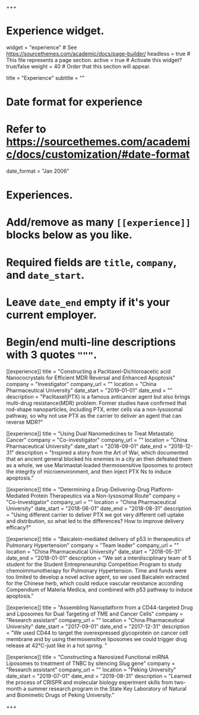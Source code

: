 +++
# Experience widget.
widget = "experience"  # See https://sourcethemes.com/academic/docs/page-builder/
headless = true  # This file represents a page section.
active = true  # Activate this widget? true/false
weight = 40  # Order that this section will appear.

title = "Experience"
subtitle = ""

# Date format for experience
#   Refer to https://sourcethemes.com/academic/docs/customization/#date-format
date_format = "Jan 2006"

# Experiences.
#   Add/remove as many `[[experience]]` blocks below as you like.
#   Required fields are `title`, `company`, and `date_start`.
#   Leave `date_end` empty if it's your current employer.
#   Begin/end multi-line descriptions with 3 quotes `"""`.
[[experience]]
  title = "Constructing a Paclitaxel-Dichloroacetic acid Nanococrystals for Efficient MDR Reversal and Enhanced Apoptosis"
  company = "Investigator"
  company_url = ""
  location = "China Pharmaceutical University"
  date_start = "2019-01-01"
  date_end = ""
  description = "Paclitaxel(PTX) is a famous anticancer agent but also brings multi-drug resistance(MDR) problem. Former studies have confirmed that rod-shape nanoparticles, including PTX, enter cells via a non-lysosomal pathway, so why not use PTX as the carrier to deliver an agent that can reverse MDR?"

[[experience]]
  title = "Using Dual Nanomedicines to Treat Metastatic Cancer"
  company = "Co-investigator"
  company_url = ""
  location = "China Pharmaceutical University"
  date_start = "2018-09-01"
  date_end = "2018-12-31"
  description = "Inspired a story from the Art of War, which documented that an ancient general blocked his enemies in a city an then defeated them as a whole, we use Marimastat‐loaded thermosensitive liposomes to protect the integrity of microenvironment, and then inject PTX Ns to induce apoptosis."

[[experience]]
  title = "Determining a Drug-Delivering-Drug Platform-Mediated Protein Therapeutics via a Non-lysosomal Route"
  company = "Co-Investigator"
  company_url = ""
  location = "China Pharmaceutical University"
  date_start = "2018-06-01"
  date_end = "2018-08-31"
  description = "Using different carrier to deliver PTX we got very different cell uptake and distribution, so what led to the differences? How to improve delivery efficacy?"
  
[[experience]]
  title = "Baicalein-mediated delivery of p53 in therapeutics of Pulmonary Hypertension"
  company = "Team leader"
  company_url = ""
  location = "China Pharmaceutical University"
  date_start = "2018-05-31"
  date_end = "2018-01-01"
  description = "We set a interdisciplinary team of 5 student for the Student Entrepreneurship Competition Program to study chemoimmunotherapy for Pulmonary Hypertension. Time and funds were too limited to develop a novel active agent, so we used Baicalein extracted for the Chinese herb, which could reduce vascular resistance according Compendium of Materia Medica, and combined with p53 pathway to induce apoptosis."
  
[[experience]]
  title = "Assembling Nanoplatform from a CD44-targeted Drug and Liposomes for Dual Targeting of TME and Cancer Cells"
  company = "Research assistant"
  company_url = ""
  location = "China Pharmaceutical University"
  date_start = "2017-09-01"
  date_end = "2017-12-31"
  description = "We used CD44 to target the overexpressed glycoprotein on cancer cell membrane and by using thermosensitive liposomes we could trigger drug release at 42℃-just like in a hot spring. "
  
[[experience]]
  title = "Constructing a Nanosized Functional miRNA Liposomes to treatment of TNBC by silencing Slug gene"
  company = "Research assistant"
  company_url = ""
  location = "Peking University"
  date_start = "2019-07-01"
  date_end = "2019-08-31"
  description = "Learned the process of CRISPR and molecular biology experiment skills from two-month a summer research program in the State Key Laboratory of Natural and Biomimetic Drugs of Peking University."
  
+++



